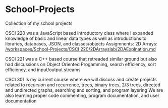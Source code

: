 # School-Projects
Collection of my school projects

CSCI 220 was a JavaScript based introductory class where I expanded knowledge of basic and linear data types
as well as introductions to libraries, databases, JSON, and classes/objects
Assigmnents:
2D Arrays: [/workspaces/School-Projects/CSCI 220/2DArrayslab/2DAExplnation.md](url)

CSCI 221 was a C++ based course that retreaded similar ground but also had discussions on Object Oriented Progamming, search efficiency, sort efficiency, and input/output streams

CSCI 301 is my current course where we will discuss and create projects related to recursion and recurrence, trees, binary
trees, 2/3 trees, directed and undirected graphs, searching and sorting, and program layering
We are also learning proper code commenting, program documentation, and user documentation 
